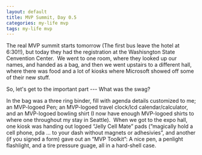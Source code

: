 ```yaml
---
layout: default
title: MVP Summit, Day 0.5
categories: my-life mvp
tags: my-life mvp
---
```


  <P>The real MVP summit starts tomorrow (The first bus leave the hotel at 6:30!!), but today they had the registration at the Washisngton State Cenvention Center.  We went to one room, where they looked up our names, and handed as a bag, and then we went upstairs to a different hall, where there was food and a lot of kiosks where Microsoft showed off some of their new stuff.</P>
<P>So, let's get to the important part --- What was the swag?</P>
<P>In the bag was a three ring binder, fill with agenda details customized to me; an MVP-logoed Pen; an MVP-logoed travel clock/lcd calendar/calculator, and an MVP-logoed bowling shirt (I now have enough MVP-logoed shirts to where one throughout my stay in Seattle).  When we got to the expo hall, one kiosk was handing out logoed “Jelly Cell Mate” pads (”magically hold a cell phone, pda ... to your dash without magnets or adhesivies”, and another (if you signed a form) gave out an “MVP Toolkit”: A nice pen, a penlight flashlight, and a tire pressure guage, all in a hard-shell case.</P>
<P> </P>